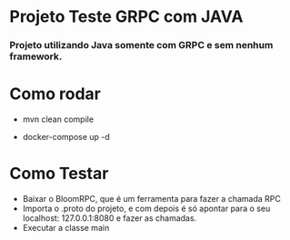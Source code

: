 # Projeto Teste GRPC com JAVA
### Projeto utilizando Java somente com GRPC e sem nenhum framework.

# Como rodar
- mvn clean compile

- docker-compose up -d

# Como Testar
- Baixar o BloomRPC, que é um ferramenta para fazer a chamada RPC
- Importa o .proto do projeto, e com depois é só apontar para o seu localhost: 127.0.0.1:8080 e fazer as chamadas.
- Executar a classe main

